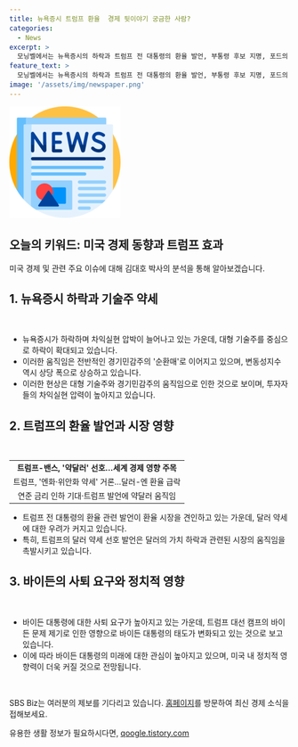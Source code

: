 ```yaml
---
title: 뉴욕증시 트럼프 환율  경제 뒷이야기 궁금한 사람?
categories:
  - News
excerpt: >
  모닝벨에서는 뉴욕증시의 하락과 트럼프 전 대통령의 환율 발언, 부통령 후보 지명, 포드의 전기차 생산 계획 철회, 그리고 바이든 대통령의 사퇴 요구에 대한 뉴스를 다루고 있습니다. 이번 주요 키워드는 미국의 경제 및 정치 상황을 반영하고 있으며, 트럼프와 바이든 대통령의 움직임에 대한 관심이 높아지고 있는 상황입니다. 클릭하여 자세한 내용을 확인하세요! (150자)
feature_text: >
  모닝벨에서는 뉴욕증시의 하락과 트럼프 전 대통령의 환율 발언, 부통령 후보 지명, 포드의 전기차 생산 계획 철회, 그리고 바이든 대통령의 사퇴 요구에 대한 뉴스를 다루고 있습니다. 이번 주요 키워드는 미국의 경제 및 정치 상황을 반영하고 있으며, 트럼프와 바이든 대통령의 움직임에 대한 관심이 높아지고 있는 상황입니다. 클릭하여 자세한 내용을 확인하세요! (150자)
image: '/assets/img/newspaper.png'
---
```


<p><img src="/assets/img/newspaper.png" alt="kimp 속보" /></p>

<h2 data-ke-size="size26">오늘의 키워드: 미국 경제 동향과 트럼프 효과</h2>

<p>미국 경제 및 관련 주요 이슈에 대해 김대호 박사의 분석을 통해 알아보겠습니다.</p>

<h2 data-ke-size="size24">1. 뉴욕증시 하락과 기술주 약세</h2>

<p data-ke-size="size16">&nbsp;</p>

<ul>
  <li>뉴욕증시가 하락하며 차익실현 압박이 늘어나고 있는 가운데, 대형 기술주를 중심으로 하락이 확대되고 있습니다.</li>
  <li>이러한 움직임은 전반적인 경기민감주의 '순환매'로 이어지고 있으며, 변동성지수 역시 상당 폭으로 상승하고 있습니다.</li>
  <li>이러한 현상은 대형 기술주와 경기민감주의 움직임으로 인한 것으로 보이며, 투자자들의 차익실현 압력이 높아지고 있습니다.</li>
</ul>

<h2 data-ke-size="size24">2. 트럼프의 환율 발언과 시장 영향</h2>

<p data-ke-size="size16">&nbsp;</p>

<table>
  <tr>
    <td style="text-align: center; height: 17px;"><b>트럼프-밴스, '약달러' 선호…세계 경제 영향 주목</b></td>
  </tr>
  <tr>
    <td style="text-align: center; height: 17px;">트럼프, '엔화·위안화 약세' 거론…달러-엔 환율 급락</td>
  </tr>
  <tr>
    <td style="text-align: center; height: 17px;">연준 금리 인하 기대·트럼프 발언에 약달러 움직임</td>
  </tr>
</table>

<ul>
  <li>트럼프 전 대통령의 환율 관련 발언이 환율 시장을 견인하고 있는 가운데, 달러 약세에 대한 우려가 커지고 있습니다.</li>
  <li>특히, 트럼프의 달러 약세 선호 발언은 달러의 가치 하락과 관련된 시장의 움직임을 촉발시키고 있습니다.</li>
</ul>

<h2 data-ke-size="size24">3. 바이든의 사퇴 요구와 정치적 영향</h2>

<p data-ke-size="size16">&nbsp;</p>

<ul>
  <li>바이든 대통령에 대한 사퇴 요구가 높아지고 있는 가운데, 트럼프 대선 캠프의 바이든 문제 제기로 인한 영향으로 바이든 대통령의 태도가 변화되고 있는 것으로 보고 있습니다.</li>
  <li>이에 따라 바이든 대통령의 미래에 대한 관심이 높아지고 있으며, 미국 내 정치적 영향력이 더욱 커질 것으로 전망됩니다.</li>
</ul>

<p data-ke-size="size16">&nbsp;</p>

<p>SBS Biz는 여러분의 제보를 기다리고 있습니다. <a href="https://url.kr/9pghjn">홈페이지</a>를 방문하여 최신 경제 소식을 접해보세요.</p>
유용한 생활 정보가 필요하시다면, <a href="https://qoogle.tistory.com" rel="dofollow">qoogle.tistory.com</a>


